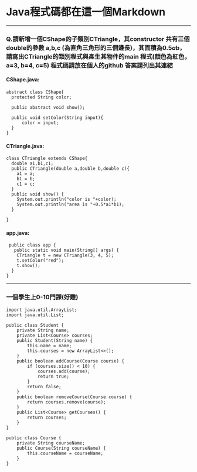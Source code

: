 # Java程式碼都在這一個Markdown
---
### Q.請新增一個CShape的子類別CTriangle，其constructor 共有三個double的參數 a,b,c (為直角三角形的三個邊長)，其面積為0.5*a*b，請寫出CTriangle的類別程式與產生其物件的main 程式(顏色為紅色，a=3, b=4, c=5) 程式碼請放在個人的github 答案請列出其連結

#### CShape.java:
```java=
abstract class CShape{
  protected String color;

  public abstract void show();

  public void setColor(String input){
      color = input;
  }
}
```

#### CTriangle.java:
```java=
class CTriangle extends CShape{
  double a1,b1,c1;
  public CTriangle(double a,double b,double c){
    a1 = a;
    b1 = b;
    c1 = c;
  }
  public void show() {
    System.out.println("color is "+color);
    System.out.println("area is "+0.5*a1*b1);
  }
 
}
```

#### app.java:
```java=
 public class app {
   public static void main(String[] args) {
    CTriangle t = new CTriangle(3, 4, 5);
    t.setColor("red");
    t.show();
  }
}

```
---
### 一個學生上0-10門課(好難)
```java=
import java.util.ArrayList;
import java.util.List;

public class Student {
    private String name;
    private List<Course> courses;
    public Student(String name) {
        this.name = name;
        this.courses = new ArrayList<>();
    }
    public boolean addCourse(Course course) {
        if (courses.size() < 10) {
            courses.add(course);
            return true;
        }
        return false;
    }
    public boolean removeCourse(Course course) {
        return courses.remove(course);
    }
    public List<Course> getCourses() {
        return courses;
    }
}

public class Course {
    private String courseName;
    public Course(String courseName) {
        this.courseName = courseName;
    }
}
```
